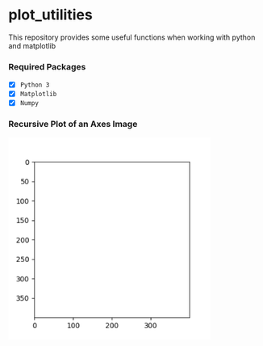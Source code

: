 # plot_utilities
This repository provides some useful functions when working with python and matplotlib

### Required Packages
- [x] `Python 3`
- [x] `Matplotlib`  
- [x] `Numpy`

### Recursive Plot of an Axes Image
<img src="https://github.com/janek-gross/plot_utilities/blob/master/test.gif?raw=true" width="400" height="400" />
